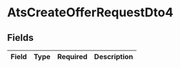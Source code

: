 # AtsCreateOfferRequestDto4


## Fields

| Field       | Type        | Required    | Description |
| ----------- | ----------- | ----------- | ----------- |